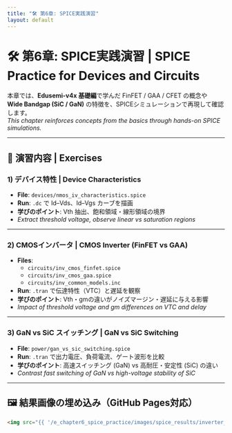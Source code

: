 ```yaml
---
title: "🛠 第6章: SPICE実践演習"
layout: default
---
```


# 🛠 第6章: SPICE実践演習 | SPICE Practice for Devices and Circuits

本章では、**Edusemi-v4x 基礎編**で学んだ FinFET / GAA / CFET の概念や  
**Wide Bandgap (SiC / GaN)** の特徴を、SPICEシミュレーションで再現して確認します。  
*This chapter reinforces concepts from the basics through hands-on SPICE simulations.*

---

## 📑 演習内容 | Exercises

### 1) デバイス特性 | Device Characteristics
- **File**: `devices/nmos_iv_characteristics.spice`  
- **Run**: `.dc` で Id–Vds、Id–Vgs カーブを描画  
- **学びのポイント**: Vth 抽出、飽和領域・線形領域の境界  
- *Extract threshold voltage, observe linear vs saturation regions*

---

### 2) CMOSインバータ | CMOS Inverter (FinFET vs GAA)
- **Files**:  
  - `circuits/inv_cmos_finfet.spice`  
  - `circuits/inv_cmos_gaa.spice`  
  - `circuits/inv_common_models.inc`  
- **Run**: `.tran` で伝達特性（VTC）と遅延を観察  
- **学びのポイント**: Vth・gmの違いがノイズマージン・遅延に与える影響  
- *Impact of threshold voltage and gm differences on VTC and delay*

---

### 3) GaN vs SiC スイッチング | GaN vs SiC Switching
- **File**: `power/gan_vs_sic_switching.spice`  
- **Run**: `.tran` で出力電圧、負荷電流、ゲート波形を比較  
- **学びのポイント**: 高速スイッチング (GaN) vs 高耐圧・安定性 (SiC) の違い  
- *Contrast fast switching of GaN vs high-voltage stability of SiC*

---

## 🖼️ 結果画像の埋め込み（GitHub Pages対応）

```html
<img src="{{ '/e_chapter6_spice_practice/images/spice_results/inverter_vtc.png' | relative_url }}" alt="inverter_vtc" style="max-width:80%;">
